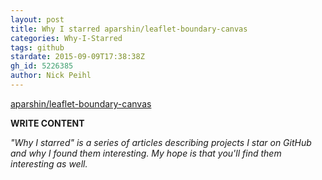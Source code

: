 ```yaml
---
layout: post
title: Why I starred aparshin/leaflet-boundary-canvas
categories: Why-I-Starred
tags: github
stardate: 2015-09-09T17:38:38Z
gh_id: 5226385
author: Nick Peihl
---
```


[aparshin/leaflet-boundary-canvas](star.repo.html_url)

**WRITE CONTENT**

*"Why I starred" is a series of articles describing projects I star on GitHub and why I found them interesting. My hope is that you'll find them interesting as well.*

